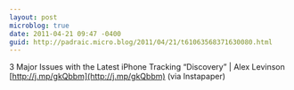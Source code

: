 ```yaml
---
layout: post
microblog: true
date: 2011-04-21 09:47 -0400
guid: http://padraic.micro.blog/2011/04/21/t61063568371630080.html
---
```

3 Major Issues with the Latest iPhone Tracking “Discovery” | Alex Levinson [http://j.mp/gkQbbm](http://j.mp/gkQbbm) (via Instapaper)
